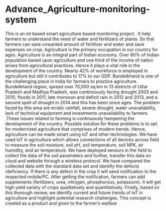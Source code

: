 # Advance_Agriculture-monitoring-system
This is an iot based smart agriculture based monitoring project .
It help farmers to understand the need of water and fertilizers of plants. So that farmers can save unwanted amount of fertilizer and water and save expenses on crop.
Agriculture is the primary occupation in our country for ages. Agriculture is an 
integral part of Indian economy. Over 60% of Indian population based upon agriculture and 
one third of the income of nation arises from agricultural practices. Hence it plays a vital role 
in the development of the country. Nearly 42% of workforce is employed in agriculture but 
still it contributes to 17% to our GDP.
Bundelkhand is one of the challenging place in India for farmers to practice 
agriculture. Bundelkhand region, spread over 70,000 sq.km in 13 districts of Uttar Pradesh 
and Madhya Pradesh, was continuously facing drought 2003 and 2010, floods in 2011, late 
monsoon and deficit rain in 2012 and 2013, and a second spell of drought in 2014 and this 
has been since ages. The problem faced by this area are erratic rainfall, severe drought, water 
unavailability, lack of technical equipment and investments unavailability to farmers .These 
issues related to farming is continuously hampering the development of the country. 
Possible solution for these problems is to opt for modernized agriculture that 
comprises of modern trends. Hence, agriculture can be made smart using IoT and other 
technologies. We have used IoT in agriculture which allows connections of all devices across 
field to measure the soil moisture, soil pH, soil temperature, soil NPK, air humidity, and air 
temperature. We have deployed sensors in the field to collect the data of the soil parameters 
and further, transfer this data on cloud and website through a wireless protocol. We have 
compared the collected data with the standard data set and identify the defects /deficiency. If 
there is any defect in the crop it will send notification to the respected mobile/PC. After 
getting the notification, farmers can add supplements (fertilizers, urea, nitrogen, phosphorous, 
potassium). It will get high yield variety of crops qualitatively and quantitatively.
Finally, based on this thorough review, we identify current and future trends of IoT in 
agriculture and highlight potential research challenges. This concept is created as a product 
and given to the farmer’s welfare
